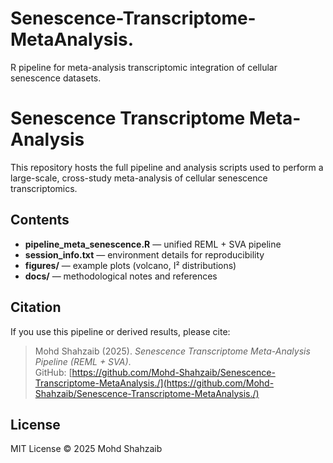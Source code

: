 # Senescence-Transcriptome-MetaAnalysis.
R pipeline for meta-analysis  transcriptomic integration of cellular senescence datasets.
# Senescence Transcriptome Meta-Analysis

This repository hosts the full pipeline and analysis scripts used to perform
a large-scale, cross-study meta-analysis of cellular senescence transcriptomics.

## Contents
- **pipeline_meta_senescence.R** — unified REML + SVA pipeline
- **session_info.txt** — environment details for reproducibility
- **figures/** — example plots (volcano, I² distributions)
- **docs/** — methodological notes and references

## Citation
If you use this pipeline or derived results, please cite:
> Mohd Shahzaib (2025). *Senescence Transcriptome Meta-Analysis Pipeline (REML + SVA)*.  
> GitHub: [https://github.com/Mohd-Shahzaib/Senescence-Transcriptome-MetaAnalysis./](https://github.com/Mohd-Shahzaib/Senescence-Transcriptome-MetaAnalysis./)

## License
MIT License © 2025 Mohd Shahzaib
